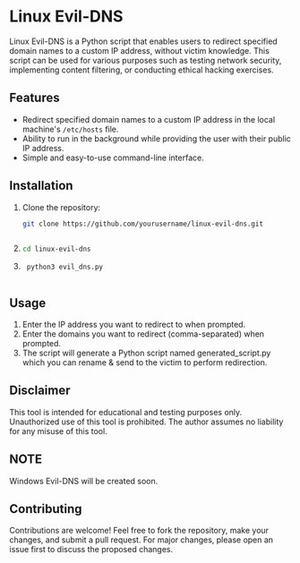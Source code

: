 # Linux Evil-DNS

Linux Evil-DNS is a Python script that enables users to redirect specified domain names to a custom IP address, without victim knowledge. This script can be used for various purposes such as testing network security, implementing content filtering, or conducting ethical hacking exercises.

## Features

- Redirect specified domain names to a custom IP address in the local machine's `/etc/hosts` file.
- Ability to run in the background while providing the user with their public IP address.
- Simple and easy-to-use command-line interface.

## Installation

1. Clone the repository:

   ```bash
   git clone https://github.com/yourusername/linux-evil-dns.git



2.   ```bash
     cd linux-evil-dns


3.  ```bash
     python3 evil_dns.py



## Usage

1. Enter the IP address you want to redirect to when prompted.
2. Enter the domains you want to redirect (comma-separated) when prompted.
3. The script will generate a Python script named generated_script.py which you can rename & send to the victim to perform redirection.


## Disclaimer

This tool is intended for educational and testing purposes only. Unauthorized use of this tool is prohibited. The author assumes no liability for any misuse of this tool.

## NOTE

Windows Evil-DNS will be created soon. 


## Contributing

Contributions are welcome! Feel free to fork the repository, make your changes, and submit a pull request. For major changes, please open an issue first to discuss the proposed changes.




